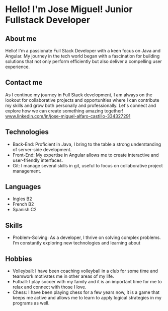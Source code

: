 # Hello! I'm Jose Miguel! Junior Fullstack Developer
## About me
Hello! I'm a passionate Full Stack Developer with a keen focus on Java and Angular. My journey in the tech world began with a fascination for building solutions that not only perform efficiently but also deliver a compelling user experience.
## Contact me
As I continue my journey in Full Stack development, I am always on the lookout for collaborative projects and opportunities where I can contribute my skills and grow both personally and professionally. Let's connect and explore how we can create something amazing together!
www.linkedin.com/in/jose-miguel-alfaro-castillo-334327291
## Technologies
- Back-End: Proficient in Java, I bring to the table a strong understanding of server-side development.
- Front-End: My expertise in Angular allows me to create interactive and user-friendly interfaces.
- Git: I manage several skills in git, useful to focus on collaborative project management.
## Languages
- Ingles B2
- French B2
- Spanish C2
## Skills
- Problem-Solving: As a developer, I thrive on solving complex problems. I’m constantly exploring new technologies and learning about 
## Hobbies
- Volleyball: I have been coaching volleyball in a club for some time and teamwork motivates me in other areas of my life.
- Futball: I play soccer with my family and it is an important time for me to relax and connect with those I love.
- Chess: I have been playing chess for a few years now, it is a game that keeps me active and allows me to learn to apply logical strategies in my programs as well.

